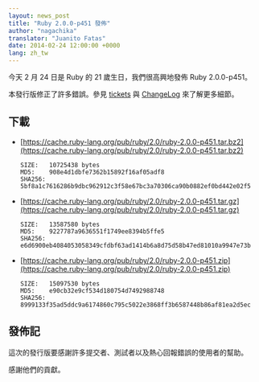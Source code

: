 ```yaml
---
layout: news_post
title: "Ruby 2.0.0-p451 發佈"
author: "nagachika"
translator: "Juanito Fatas"
date: 2014-02-24 12:00:00 +0000
lang: zh_tw
---
```


今天 2 月 24 日是 Ruby 的 21 歲生日，我們很高興地發佈 Ruby 2.0.0-p451。

本發行版修正了許多錯誤。參見 [tickets](https://bugs.ruby-lang.org/projects/ruby-200/issues?set_filter=1&amp;status_id=5) 與 [ChangeLog](https://svn.ruby-lang.org/repos/ruby/tags/v2_0_0_451/ChangeLog) 來了解更多細節。

## 下載

* [https://cache.ruby-lang.org/pub/ruby/2.0/ruby-2.0.0-p451.tar.bz2](https://cache.ruby-lang.org/pub/ruby/2.0/ruby-2.0.0-p451.tar.bz2)

      SIZE:   10725438 bytes
      MD5:    908e4d1dbfe7362b15892f16af05adf8
      SHA256: 5bf8a1c7616286b9dbc962912c3f58e67bc3a70306ca90b0882ef0bd442e02f5

* [https://cache.ruby-lang.org/pub/ruby/2.0/ruby-2.0.0-p451.tar.gz](https://cache.ruby-lang.org/pub/ruby/2.0/ruby-2.0.0-p451.tar.gz)

      SIZE:   13587580 bytes
      MD5:    9227787a9636551f1749ee8394b5ffe5
      SHA256: e6d6900eb4084053058349cfdbf63ad1414b6a8d75d58b47ed81010a9947e73b

* [https://cache.ruby-lang.org/pub/ruby/2.0/ruby-2.0.0-p451.zip](https://cache.ruby-lang.org/pub/ruby/2.0/ruby-2.0.0-p451.zip)

      SIZE:   15097530 bytes
      MD5:    e90cb32e9cf534d180754d7492988748
      SHA256: 8999133f35ad5ddc9a6174860c795c5022e3868ff3b6587448b86af81ea2d5ec

## 發佈記

這次的發行版要感謝許多提交者、測試者以及熱心回報錯誤的使用者的幫助。

感謝他們的貢獻。
